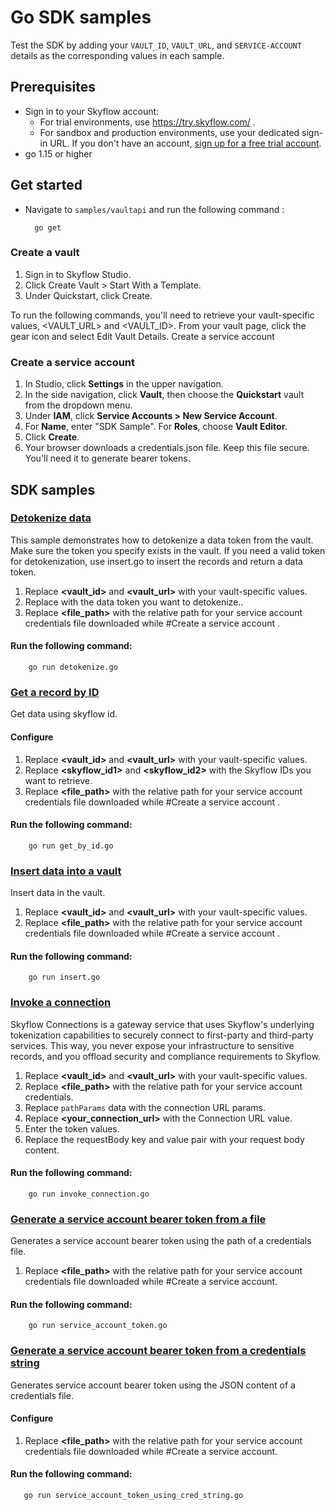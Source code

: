 # Go SDK samples
Test the SDK by adding your `VAULT_ID`, `VAULT_URL`, and `SERVICE-ACCOUNT `details as the corresponding values in each sample.

## Prerequisites
- Sign in to your Skyflow account:
    * For trial environments, use https://try.skyflow.com/ .
    * For sandbox and production environments, use your dedicated sign-in URL.
  If you don't have an account,  [sign up for a free trial account](https://skyflow.com/try-skyflow).
- go 1.15 or higher

## Get started
- Navigate to `samples/vaultapi` and run the following command :

        go get
        

### Create a vault
1. Sign in to Skyflow Studio.
2. Click Create Vault > Start With a Template. 
3. Under Quickstart, click Create.

To run the following commands, you'll need to retrieve your vault-specific values, <VAULT_URL> and <VAULT_ID>. From your vault page, click the gear icon and select Edit Vault Details. Create a service account

### Create a service account
1. In Studio, click **Settings** in the upper navigation.
2. In the side navigation, click **Vault**, then choose the **Quickstart** vault from the dropdown menu.
3. Under **IAM**, click  **Service Accounts > New Service Account**.
4. For **Name**, enter "SDK Sample". For **Roles**, choose **Vault Editor**.
5. Click **Create**. 
6. Your browser downloads a credentials.json file. Keep this file secure. You'll need it to generate bearer tokens.

## SDK samples
### [Detokenize data](https://github.com/skyflowapi/skyflow-go/blob/main/samples/vaultapi/detokenize.go)
This sample demonstrates how to detokenize a data token from the vault. Make sure the token you specify exists in the vault. If you need a valid token for detokenization, use insert.go to insert the records and return a data token.

1. Replace **<vault_id>** and **<vault_url>** with your vault-specific values. 
2. Replace **<token>** with the data token you want to detokenize..
3. Replace **<file_path>** with the relative path for your service account credentials file downloaded while #Create a service account . 

#### Run the following command:
            
        go run detokenize.go

### [Get a record by ID](https://github.com/skyflowapi/skyflow-go/tree/main/samples/vaultapi)

Get data using skyflow id. 
#### Configure
1. Replace **<vault_id>** and **<vault_url>** with your vault-specific values. 
2. Replace **<skyflow_id1>** and **<skyflow_id2>** with the Skyflow IDs you want to retrieve.
3. Replace **<file_path>** with the relative path for your service account credentials file downloaded while #Create a service account . 
#### Run the following command:
        
        go run get_by_id.go
### [Insert data into a vault](https://github.com/skyflowapi/skyflow-go/blob/main/samples/vaultapi/insert.go)
Insert data in the vault.
1. Replace **<vault_id>** and **<vault_url>** with your vault-specific values. 
3. Replace **<file_path>** with the relative path for your service account credentials file downloaded while #Create a service account . 

#### Run the following command:
                
        go run insert.go
### [Invoke a connection](https://github.com/skyflowapi/skyflow-go/blob/main/samples/vaultapi/invoke_connection.go)
Skyflow Connections is a gateway service that uses Skyflow's underlying tokenization capabilities to securely connect to first-party and third-party services. This way, you never expose your infrastructure to sensitive records, and you offload security and compliance requirements to Skyflow.
1. Replace **<vault_id>** and **<vault_url>** with your vault-specific values.
2. Replace **<file_path>** with the relative path for your service account credentials.
3. Replace `pathParams` data with the connection URL params.
4. Replace **<your_connection_url>** with the Connection URL value.
5. Enter the token values.
6. Replace the requestBody key and value pair with your request body content.

#### Run the following command:
    
        go run invoke_connection.go

### [Generate a service account bearer token from a file](https://github.com/skyflowapi/skyflow-go/blob/main/samples/serviceaccount/token/main/service_account_token.go)
Generates a service account bearer token using the path of a credentials file.
1. Replace **<file_path>** with the relative path for your service account credentials file downloaded while #Create a service account.


#### Run the following command:

        go run service_account_token.go

### [Generate a service account bearer token from a credentials string](https://github.com/skyflowapi/skyflow-go/blob/main/samples/serviceaccount/token/main/service_account_token.go) 
Generates service account bearer token using the JSON content of a credentials file.
#### Configure
1. Replace **<file_path>** with the relative path for your service account credentials file downloaded while #Create a service account.

#### Run the following command:
        
       go run service_account_token_using_cred_string.go
